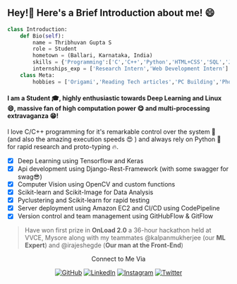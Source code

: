 ## Hey!:wave: Here's a Brief Introduction about me! :smile:
```python
class Introduction:
	def Bio(self):
		name = Thribhuvan Gupta S
		role = Student
		hometown = (Ballari, Karnataka, India)
		skills = {'Programming':['C','C++','Python','HTML+CSS','SQL','Java']}
		internships_exp = ['Research Intern','Web Development Intern']
	class Meta:
		hobbies = ['Origami','Reading Tech articles','PC Building','Photography','Cooking','Gaming']
```
#### I am a Student :mortar_board:, highly enthusiastic towards Deep Learning and Linux :smile:, massive fan of high computation power :yum: and multi-processing extravaganza :grin:!
I love C/C++ programming for it's remarkable control over the system :muscle: (and also the amazing execution speeds :heart_eyes: ) and always rely on Python :snake: for rapid research and proto-typing :fire:. 

 - [X] Deep Learning using Tensorflow and Keras
 - [X] Api development using Django-Rest-Framework (with some swagger for swag:sunglasses:)
 - [X] Computer Vision using OpenCV and custom functions
 - [X] Scikit-learn and Scikit-Image for Data Analysis
 - [X] Pyclustering and Scikit-learn for rapid testing
 - [X] Server deployment using Amazon EC2 and CI/CD using CodePipeline
 - [X] Version control and team management using GitHubFlow & GitFlow

> Have won first prize in **OnLoad 2.0** a 36-hour hackathon held at VVCE, Mysore along with my teammates @kalpanmukherjee (our **ML Expert**) and @irajeshegde (**Our man at the Front-End**)
<p align="center"> Connect to Me Via </p> 
<p align="center">
	<a href="https://github.com/thribhuvanguptas"><img src="https://img.shields.io/github/followers/thribhuvanguptas.svg?label=GitHub&style=social" alt="GitHub"></a>
	<a href="https://www.linkedin.com/in/thribhuvan-gupta-s-08642a177/"><img src="https://img.shields.io/badge/LinkedIn--_.svg?style=social&logo=linkedin" alt="LinkedIn"></a>
	<a href="https://www.instagram.com/erakrit_9212/"><img src="https://img.shields.io/badge/Instagram--_.svg?style=social&logo=Instagram" alt="Instagram"></a>
	<a href="https://twitter.com/thribhuvangupta"><img src="https://img.shields.io/badge/twitter--_.svg?style=social&logo=twitter" alt="Twitter"></a>
</p>


